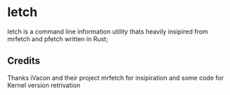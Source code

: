 # letch

letch is a command line information utility thats heavily insipired from mrfetch and pfetch written in Rust;

## Credits
Thanks iVacon and their project mrfetch for insipiration and some code for Kernel version retrivation
